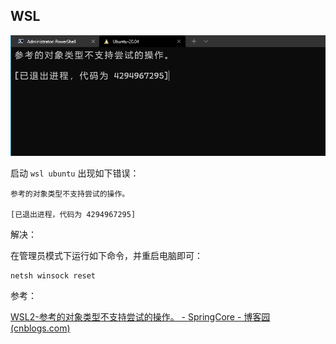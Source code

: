 ## WSL


![](./src/20210615102952.png)

启动 `wsl ubuntu` 出现如下错误：

```
参考的对象类型不支持尝试的操作。

[已退出进程，代码为 4294967295]
```

 

解决：

在管理员模式下运行如下命令，并重启电脑即可：

```
netsh winsock reset
```

参考：

[WSL2-参考的对象类型不支持尝试的操作。 - SpringCore - 博客园 (cnblogs.com)](https://www.cnblogs.com/fanqisoft/p/13028976.html)

